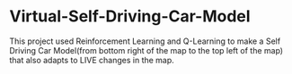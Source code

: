 # Virtual-Self-Driving-Car-Model
This project used Reinforcement Learning and Q-Learning to make a Self Driving Car Model(from bottom right of the map to the top left of the map) that also adapts to LIVE changes in the map.
